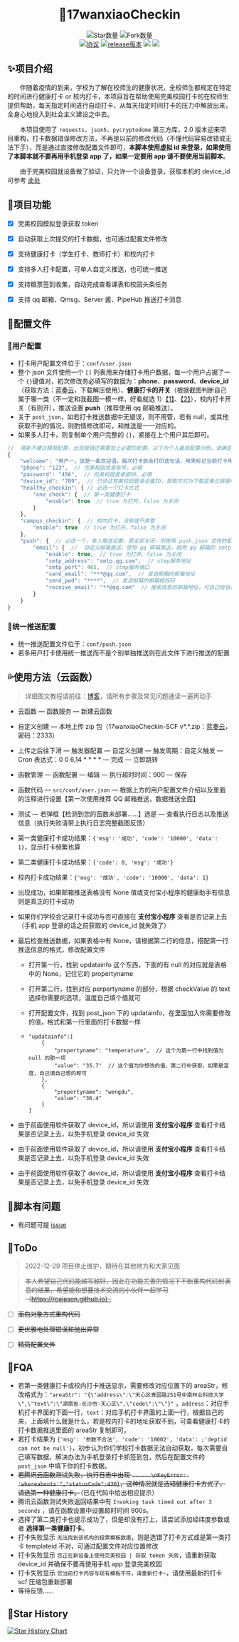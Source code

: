 <div align="center"> 
<h1 align="center">
🌈17wanxiaoCheckin
</h1>

![](https://img.shields.io/github/stars/ReaJason/17wanxiaoCheckin-Actions?style=social "Star数量")
![](https://img.shields.io/github/forks/ReaJason/17wanxiaoCheckin-Actions?style=social "Fork数量")
<br>
[![](https://img.shields.io/github/license/ReaJason/17wanxiaoCheckin-Actions "协议")](https://github.com/ReaJason/17wanxiaoCheckin/blob/master/LICENSE)
[![](https://img.shields.io/github/v/release/ReaJason/17wanxiaoCheckin-Actions "release版本")](https://github.com/ReaJason/17wanxiaoCheckin/releases)
[![](https://github.com/ReaJason/17wanxiaoCheckin/actions/workflows/main.yml/badge.svg)](https://github.com/ReaJason/17wanxiaoCheckin/actions/workflows/main.yml)
[![](https://github.com/ReaJason/17wanxiaoCheckin/actions/workflows/dev.yml/badge.svg)](https://github.com/ReaJason/17wanxiaoCheckin/actions/workflows/dev.yml)
</div>

## ✨项目介绍

&emsp;&emsp;伴随着疫情的到来，学校为了解在校师生的健康状况，全校师生都规定在特定的时间进行健康打卡 or 校内打卡，本项目旨在帮助使用完美校园打卡的在校师生提供帮助，每天指定时间进行自动打卡，从每天指定时间打卡的压力中解放出来，全身心地投入到社会主义建设之中去。

&emsp;&emsp;本项目使用了 `requests`、`json5`、`pycryptodome` 第三方库，2.0 版本迎来项目重构，打卡数据错误修改方法，不再是以前的修改代码（不懂代码容易改错或无法下手），而是通过直接修改配置文件即可，**本脚本使用虚拟 id 来登录，如果使用了本脚本就不要再用手机登录 app 了，如果一定要用 app 请不要使用当前脚本**。

&emsp;&emsp;由于完美校园就设备做了验证，只允许一个设备登录，获取本机的 device_id 可参考 [此处](https://github.com/ReaJason/17wanxiaoCheckin/wiki/%E8%8E%B7%E5%8F%96%E6%9C%AC%E6%9C%BA-device_id)



## 🔰项目功能

* [x] 完美校园模拟登录获取 token
* [x] 自动获取上次提交的打卡数据，也可通过配置文件修改
* [x] 支持健康打卡（学生打卡、教师打卡）和校内打卡
* [x] 支持多人打卡配置，可单人自定义推送，也可统一推送
* [x] 支持粮票签到收集，自动完成查看课表和校园头条任务
* [x] 支持 qq 邮箱、Qmsg、Server 酱、PipeHub 推送打卡消息


## 🎨配置文件

### 💃用户配置

- 打卡用户配置文件位于：`conf/user.json`
- 整个 json 文件使用一个 `[]` 列表用来存储打卡用户数据，每一个用户占据了一个 `{}`键值对，初次修改务必填写的数据为：**phone**、**password**、**device_id**（获取方法：[蓝奏云](https://lingsiki.lanzoui.com/iQamDmt165i)，下载解压使用）、**健康打卡的开关**（根据截图判断自己属于哪一类（不一定和我截图一模一样，好看就选 1）[【1】](https://cdn.jsdelivr.net/gh/ReaJason/17wanxiaoCheckin/Pictures/one.png)、[【2】](https://cdn.jsdelivr.net/gh/ReaJason/17wanxiaoCheckin/Pictures/two.png)），校内打卡开关（有则开），推送设置 **push**（推荐使用 qq 邮箱推送）。
- 关于 `post_json`，如若打卡推送数据中无错误，则不用管，若有 null，或其他获取不到的情况，则酌情修改即可，和推送是一一对应的。
- 如果多人打卡，则复制单个用户完整的 `{}`，紧接在上个用户其后即可。

```js
//  萌新不建议精简配置，出现报错还需要加上必要的配置，以下为个人最简配置示例，请确定自己的打卡方式，删掉不需要的即可
{
    "welcome": "用户一，这是一条欢迎语，每次打卡前会打印这句话，用来标记当前打卡用户，如：正在为 *** 打卡......",
    "phone": "123",  // 完美校园登录账号，必填
    "password": "456",  // 完美校园登录密码，必填
    "device_id": "789",  // 已验证完美校园登录设备ID，获取方式为下载蓝奏云链接中的 RegisterDeviceID.zip，必填
    "healthy_checkin": { // 必选一个打卡方式
        "one_check": {  // 第一类健康打卡
            "enable": true  // true 为打开，false 为关闭
        }
    },
    "campus_checkin": {  // 校内打卡，没有就不用管
        "enable": true  // true 为打开，false 为关闭
    },
    "push": {  // 必选一个，单人推送设置，若全部关闭，则使用 push.json 文件的配置，进行统一推送
        "email": {  //  自定义邮箱推送，使用 qq 邮箱推送，就用 qq 邮箱的 smtp 服务地址和端口
            "enable": true,  // true 为打开，false 为关闭
            "smtp_address": "smtp.qq.com",  // stmp服务地址
            "smtp_port": 465,  // stmp服务端口
            "send_email": "***@qq.com",  // 发送邮箱的邮箱地址
            "send_pwd": "****",  // 发送邮箱的邮箱授权码
            "receive_email": "**@qq.com"  // 接收信息的邮箱地址，可自己给自己发
        }
    }
}
```

### 🤝统一推送配置

- 统一推送配置文件位于：`conf/push.json`
- 若多用户打卡使用统一推送而不是个别单独推送则在此文件下进行推送的配置



## 💦使用方法（云函数）

> 详细图文教程请前往：[博客](https://reajason.github.io/2021/03/19/17wanxiaoCheckInSCF/)，请所有步骤及常见问题通读一遍再动手

- 云函数 — 函数服务 — 新建云函数

- 自定义创建 — 本地上传 zip 包（17wanxiaoCheckin-SCF v*.*.zip：[蓝奏云](https://lingsiki.lanzoui.com/b0ekhmcxe)，密码：2333）

- 上传之后往下滑 — 触发器配置 — 自定义创建 — 触发周期：自定义触发 — Cron 表达式：0 0 6,14 * * * * — 完成 — 立即跳转

- 函数管理 — 函数配置 — 编辑 — 执行超时时间：900 — 保存

- 函数代码 — `src/conf/user.json` — 根据上方的用户配置文件介绍以及里面的注释进行设置【第一次使用推荐 QQ 邮箱推送，数据推送全面】

- 测试 — 若弹框【检测到您的函数未部署......】选是 — 查看执行日志以及推送信息（执行失败请带上执行日志完整截图反馈）

- 第一类健康打卡成功结果：`{'msg': '成功', 'code': '10000', 'data': 1}`，显示打卡频繁也算

- 第二类健康打卡成功结果：`{'code': 0, 'msg': '成功'}`

- 校内打卡成功结果：`{'msg': '成功', 'code': '10000', 'data': 1}`

- 出现成功，如果邮箱推送表格没有 None 值或支付宝小程序的健康助手有信息则是真正的打卡成功

- 如果你们学校会记录打卡成功与否可直接在 **支付宝小程序** 查看是否记录上去（手机 app 登录的话之前获取的 device_id 就失效了）

- 最后检查推送数据，如果表格中有 None，请根据第二行的信息，搭配第一行推送信息的格式，修改配置文件

  - 打开第一行，找到 updatainfo 这个东西，下面的有 null 的对应就是表格中的 None，记住它的 propertyname

  - 打开第二行，找到对应 perpertyname 的部分，根据 checkValue 的 text 选择你需要的选项，温度自己填个值就可

  - 打开配置文件，找到 post_json 下的 updatainfo，在里面加入你需要修改的值，格式和第一行里面的打卡数据一样

  - ```
    "updatainfo":[
    	{
        	"propertyname": "temperature",  // 这个为第一行中找到值为 null 的那一项
            "value": "35.7"  // 这个值为你想改的值，第二行中获取，如果是温度，自己填自己想的即可
        },
        {
        	"propertyname": "wengdu",
        	"value": "36.4"
        }
    ]
    ```

     

- 由于前面使用软件获取了 device_id，所以请使用 **支付宝小程序** 查看打卡结果是否记录上去，以免手机登录 device_id 失效

- 由于前面使用软件获取了 device_id，所以请使用 **支付宝小程序** 查看打卡结果是否记录上去，以免手机登录 device_id 失效

- 由于前面使用软件获取了 device_id，所以请使用 **支付宝小程序** 查看打卡结果是否记录上去，以免手机登录 device_id 失效




## 🙋‍脚本有问题
* 有问题可提 [issue](https://github.com/ReaJason/17wanxiaoCheckin-Actions/issues)



## 🎯ToDo
> 2022-12-29 项目停止维护，期待在其他地方和大家见面

> ~~本人希望自己代码能越写越好，因此在功能完善的情况下不断重构代码到满意的结果，希望能和想要技术交流的小伙伴一起学习（https://reajason.github.io）~~

- [ ] ~~面向对象方式重构代码~~
- [ ] ~~更优雅地处理错误和抛出异常~~
- [ ] ~~精简配置文件~~



## 📜FQA

- 若第一类健康打卡或校内打卡推送显示，需要修改对应位置下的 areaStr，修改格式为：`"areaStr": "{\"address\":\"天心区青园路251号中南林业科技大学\",\"text\":\"湖南省-长沙市-天心区\",\"code\":\"\"}"` ，`address`：对应手机打卡界面的下面一行，`text`：对应手机打卡界面的上面一行，根据自己的来，上面填什么就是什么，若是校内打卡的地址获取不到，可查看健康打卡的打卡数据推送里面的 areaStr 复制即可。
- 若打卡结果为 `{'msg': '参数不合法', 'code': '10002', 'data': ;'deptid can not be null'}`，初步认为你们学校打卡数据无法自动获取，每次需要自己填写数据，解决办法为手机登录打卡抓签到包，然后在配置文件的 `post_json` 中填下你的打卡数据。
- ~~若腾讯云函数测试失败，执行日志中出现 `......\nKeyError: 'whereabouts'","statusCode":430}`，这种情况就是选错健康打卡方式了，请选第一种健康打卡。~~（已在代码中给出相应提示）
- 腾讯云函数测试失败返回结果中有 `Invoking task timed out after 3 seconds` ，请在函数设置中设置超时时间 900s。
- 选择了第二类打卡也提示成功了，但是却没有打上，请尝试添加经纬度参数或者 **选择第一类健康打卡**。
- 打卡失败显示 `无法找到该机构的投票模板数据`，则是选错了打卡方式或是第一类打卡 templateid 不对，可通过配置文件对应位置修改
- 打卡失败显示 `您正在新设备上使用完美校园 | 获取 token 失败`，请重新获取 device_id 并确保不要再使用手机 app 登录完美校园
- 打卡失败显示 `您当前打卡内容与现有模板不符，请重新打卡~`，请使用最新的打卡 scf 压缩包重新部署
- 等待反馈......

## 🌟Star History

[![Star History Chart](https://api.star-history.com/svg?repos=ReaJason/17wanxiaoCheckin&type=Date)](https://star-history.com/#ReaJason/17wanxiaoCheckin&Date)
